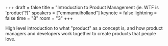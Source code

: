 +++
draft = false
title = "Introduction to Product Management (ie. WTF is 'product'?)"
speakers = ["emmamulholland"]
keynote = false
lightning = false
time = "8"
room = "3"
+++

High level introduction to what "product" as a concept is, and how product managers and developers work together to create products that people love.